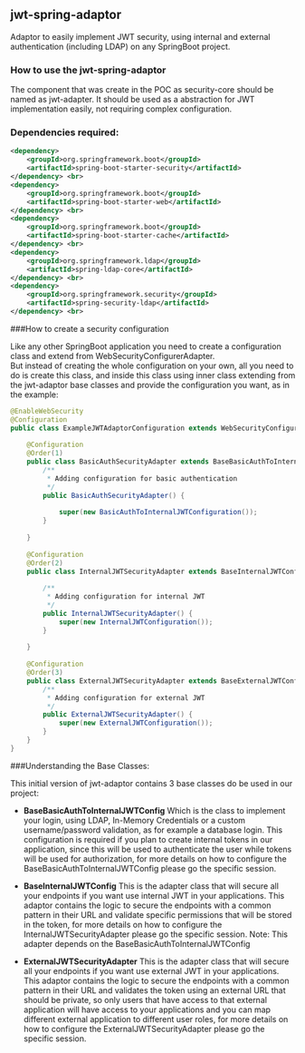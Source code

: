## jwt-spring-adaptor
Adaptor to easily implement JWT security, using internal and external authentication (including LDAP) on any SpringBoot project.

### How to use the jwt-spring-adaptor
The component that was create in the POC as security-core should be named as jwt-adapter.
It should be used as a abstraction for JWT implementation easily, not requiring complex configuration. 



### Dependencies required:

```xml
<dependency>
    <groupId>org.springframework.boot</groupId>
    <artifactId>spring-boot-starter-security</artifactId>
</dependency> <br>
<dependency>
    <groupId>org.springframework.boot</groupId>
    <artifactId>spring-boot-starter-web</artifactId>
</dependency> <br>
<dependency>
    <groupId>org.springframework.boot</groupId>
    <artifactId>spring-boot-starter-cache</artifactId>
</dependency> <br>
<dependency>
    <groupId>org.springframework.ldap</groupId>
    <artifactId>spring-ldap-core</artifactId>
</dependency> <br>
<dependency>
    <groupId>org.springframework.security</groupId>
    <artifactId>spring-security-ldap</artifactId>
</dependency> <br>
```

###How to create a security configuration

Like any other SpringBoot application you need to create a configuration class and extend from WebSecurityConfigurerAdapter. <br>
But instead of creating the whole configuration on your own, all you need to do is create this class, and inside this class using inner class extending from the jwt-adaptor base classes and provide the configuration you want, as in the example:

```java
@EnableWebSecurity
@Configuration
public class ExampleJWTAdaptorConfiguration extends WebSecurityConfigurerAdapter {
 
    @Configuration
    @Order(1)
    public class BasicAuthSecurityAdapter extends BaseBasicAuthToInternalJWTConfig {
        /**
         * Adding configuration for basic authentication
         */
        public BasicAuthSecurityAdapter() {
 
            super(new BasicAuthToInternalJWTConfiguration());
        }
 
    }
 
    @Configuration
    @Order(2)
    public class InternalJWTSecurityAdapter extends BaseInternalJWTConfig {
 
        /**
         * Adding configuration for internal JWT
         */
        public InternalJWTSecurityAdapter() {
            super(new InternalJWTConfiguration());
        }
 
    }
 
    @Configuration
    @Order(3)
    public class ExternalJWTSecurityAdapter extends BaseExternalJWTConfig {
        /**
         * Adding configuration for external JWT
         */
        public ExternalJWTSecurityAdapter() {
            super(new ExternalJWTConfiguration());
        }
    }
}
```

###Understanding the Base Classes:

This initial version of jwt-adaptor contains 3 base classes do be used in our project:

- **BaseBasicAuthToInternalJWTConfig** Which is the class to implement your login, using LDAP, In-Memory Credentials or a custom username/password validation, as for example a database login. This configuration is required if you plan to create internal tokens in our application, since this will be used to authenticate the user while tokens will be used for authorization, for more details on how to configure the BaseBasicAuthToInternalJWTConfig please go the specific session.


- **BaseInternalJWTConfig** This is the adapter class that will secure all your endpoints if you want use internal JWT in your applications. This adaptor contains the logic to secure the endpoints with a common pattern in their URL and validate specific permissions that will be stored in the token, for more details on how to configure the InternalJWTSecurityAdapter please go the specific session. Note: This adapter depends on the BaseBasicAuthToInternalJWTConfig 


- **ExternalJWTSecurityAdapter** This is the adapter class that will secure all your endpoints if you want use external JWT in your applications. This adaptor contains the logic to secure the endpoints with a common pattern in their URL and validates the token using an external URL that should be private, so only users that have access to that external application will have access to your applications and you can map different external application to different user roles, for more details on how to configure the ExternalJWTSecurityAdapter please go the specific session.